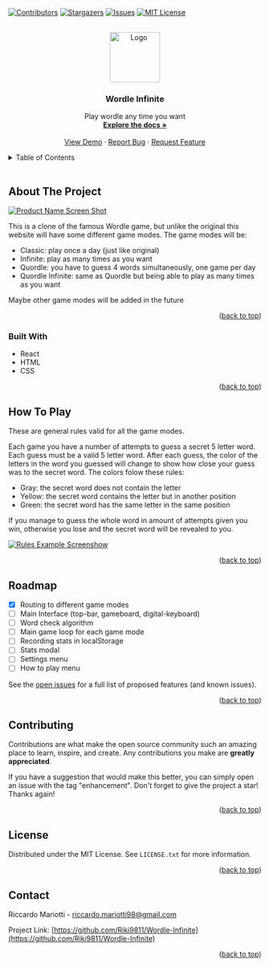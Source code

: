 <div id="top"></div>

<!-- SHIELDS -->

[![Contributors][contributors-shield]][contributors-url]
[![Stargazers][stars-shield]][stars-url]
[![Issues][issues-shield]][issues-url]
[![MIT License][license-shield]][license-url]

<!-- PROJECT LOGO -->
<br />
<div align="center">
  <a href="https://github.com/Riki9811/Wordle-Infinite">
    <img src="images/logo.png" alt="Logo" height="100">
  </a>

<h3 align="center">Wordle Infinite</h3>

  <p align="center">
    Play wordle any time you want
    <br />
    <a href="https://github.com/Riki9811/Wordle-Infinite"><strong>Explore the docs »</strong></a>
    <br />
    <br />
    <a href="https://github.com/Riki9811/Wordle-Infinite">View Demo</a>
    ·
    <a href="https://github.com/Riki9811/Wordle-Infinite/issues">Report Bug</a>
    ·
    <a href="https://github.com/Riki9811/Wordle-Infinite/issues">Request Feature</a>
  </p>
</div>

<!-- TABLE OF CONTENTS -->
<details>
  <summary>Table of Contents</summary>
  <ol>
    <li>
      <a href="#about-the-project">About The Project</a>
      <ul>
        <li><a href="#built-with">Built With</a></li>
      </ul>
    </li>
    <li><a href="#how-to-play">How To Play</a></li>
    <li><a href="#roadmap">Roadmap</a></li>
    <li><a href="#contributing">Contributing</a></li>
    <li><a href="#license">License</a></li>
    <li><a href="#contact">Contact</a></li>
  </ol>
</details>
<br />

<!-- ABOUT THE PROJECT -->

## About The Project

[![Product Name Screen Shot][product-screenshot]](https://example.com)

This is a clone of the famous Wordle game, but unlike the original this website will have some different game modes. The game modes will be:
- Classic: play once a day (just like original)
- Infinite: play as many times as you want
- Quordle: you have to guess 4 words simultaneously, one game per day
- Quordle Infinite: same as Quordle but being able to play as many times as you want

Maybe other game modes will be added in the future

<p align="right">(<a href="#top">back to top</a>)</p>

### Built With

-   React
-   HTML
-   CSS

<p align="right">(<a href="#top">back to top</a>)</p>

<!-- USAGE EXAMPLES -->

## How To Play

These are general rules valid for all the game modes.

Each game you have a number of attempts to guess a secret 5 letter word. Each guess must be a valid 5 letter word. After each guess, the color of the letters in the word you guessed will change to show how close your guess was to the secret word. The colors folow these rules:

- Gray: the secret word does not contain the letter
- Yellow: the secret word contains the letter but in another position
- Green: the secret word has the same letter in the same position

If you manage to guess the whole word in amount of attempts given you win, otherwise you lose and the secret word will be revealed to you.

[![Rules Example Screenshow][rules-screenshot]](https://example.com)

<p align="right">(<a href="#top">back to top</a>)</p>

<!-- ROADMAP -->

## Roadmap

-   [x] Routing to different game modes
-   [ ] Main Interface (top-bar, gameboard, digital-keyboard)
-   [ ] Word check algorithm
-   [ ] Main game loop for each game mode
-   [ ] Recording stats in localStorage
-   [ ] Stats modal
-   [ ] Settings menu
-   [ ] How to play menu

See the [open issues](https://github.com/Riki9811/Wordle-Infinite/issues) for a full list of proposed features (and known issues).

<p align="right">(<a href="#top">back to top</a>)</p>

<!-- CONTRIBUTING -->

## Contributing

Contributions are what make the open source community such an amazing place to learn, inspire, and create. Any contributions you make are **greatly appreciated**.

If you have a suggestion that would make this better, you can simply open an issue with the tag "enhancement". Don't forget to give the project a star! Thanks again!

<p align="right">(<a href="#top">back to top</a>)</p>

<!-- LICENSE -->

## License

Distributed under the MIT License. See `LICENSE.txt` for more information.

<p align="right">(<a href="#top">back to top</a>)</p>

<!-- CONTACT -->

## Contact

Riccardo Mariotti - riccardo.mariotti98@gmail.com

Project Link: [https://github.com/Riki9811/Wordle-Infinite](https://github.com/Riki9811/Wordle-Infinite)

<p align="right">(<a href="#top">back to top</a>)</p>

<!-- MARKDOWN LINKS & IMAGES -->

[contributors-shield]: https://img.shields.io/github/contributors/Riki9811/Wordle-Infinite.svg?style=for-the-badge
[contributors-url]: https://github.com/Riki9811/Wordle-Infinite/graphs/contributors
[stars-shield]: https://img.shields.io/github/stars/Riki9811/Wordle-Infinite.svg?style=for-the-badge
[stars-url]: https://github.com/Riki9811/Wordle-Infinite/stargazers
[issues-shield]: https://img.shields.io/github/issues/Riki9811/Wordle-Infinite.svg?style=for-the-badge
[issues-url]: https://github.com/Riki9811/Wordle-Infinite/issues
[license-shield]: https://img.shields.io/github/license/Riki9811/Wordle-Infinite.svg?style=for-the-badge
[license-url]: https://github.com/Riki9811/Wordle-Infinite/blob/master/LICENSE.txt
[product-screenshot]: images/screenshot.png
[rules-screenshot]: images/rules-screenshot.png